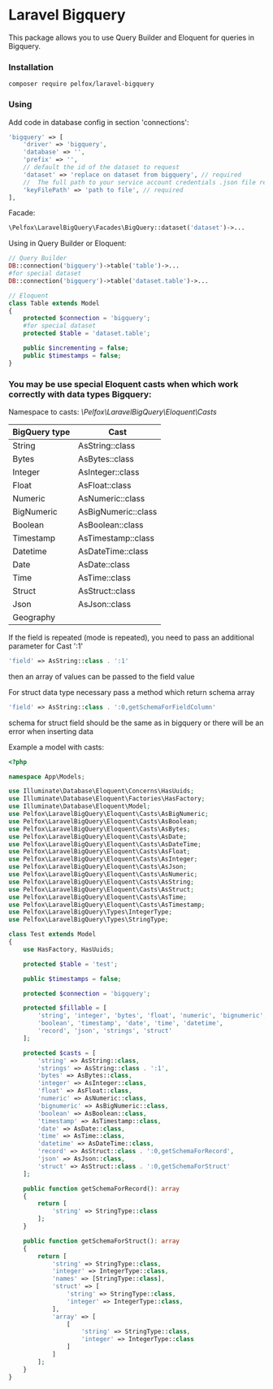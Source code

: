 Laravel Bigquery
=========

This package allows you to use Query Builder and Eloquent for queries in Bigquery.

### Installation

```
composer require pelfox/laravel-bigquery
```

### Using

Add code in database config in section 'connections':

```php
'bigquery' => [
    'driver' => 'bigquery',
    'database' => '',
    'prefix' => '',
    // default the id of the dataset to request
    'dataset' => 'replace on dataset from bigquery', // required
    //  The full path to your service account credentials .json file retrieved from the Google Developers Console.
    'keyFilePath' => 'path to file', // required
],
```

Facade:

```php
\Pelfox\LaravelBigQuery\Facades\BigQuery::dataset('dataset')->...
```

Using in Query Builder or Eloquent:

```php
// Query Builder
DB::connection('bigquery')->table('table')->...
#for special dataset
DB::connection('bigquery')->table('dataset.table')->...

// Eloquent
class Table extends Model
{
    protected $connection = 'bigquery';
    #for special dataset
    protected $table = 'dataset.table';

    public $incrementing = false;
    public $timestamps = false;
}
```

### You may be use special Eloquent casts when which work correctly with data types Bigquery:

Namespace to casts: *\Pelfox\LaravelBigQuery\Eloquent\Casts*

| BigQuery type | Cast                |
|---------------|---------------------|
| String        | AsString::class     |
| Bytes         | AsBytes::class      |
| Integer       | AsInteger::class    |
| Float         | AsFloat::class      |
| Numeric       | AsNumeric::class    |
| BigNumeric    | AsBigNumeric::class |
| Boolean       | AsBoolean::class    |
| Timestamp     | AsTimestamp::class  |
| Datetime      | AsDateTime::class   |
| Date          | AsDate::class       |
| Time          | AsTime::class       |
| Struct        | AsStruct::class     |
| Json          | AsJson::class       |
| Geography     |                     |

If the field is repeated (mode is repeated), you need to pass an additional parameter for Cast ':1'

```php
'field' => AsString::class . ':1'
```

then an array of values can be passed to the field value

For struct data type necessary pass a method which return schema array

```php
'field' => AsString::class . ':0,getSchemaForFieldColumn'
```
schema for struct field should be the same as in bigquery or there will be an error when inserting data

Example a model with casts:

```php
<?php

namespace App\Models;

use Illuminate\Database\Eloquent\Concerns\HasUuids;
use Illuminate\Database\Eloquent\Factories\HasFactory;
use Illuminate\Database\Eloquent\Model;
use Pelfox\LaravelBigQuery\Eloquent\Casts\AsBigNumeric;
use Pelfox\LaravelBigQuery\Eloquent\Casts\AsBoolean;
use Pelfox\LaravelBigQuery\Eloquent\Casts\AsBytes;
use Pelfox\LaravelBigQuery\Eloquent\Casts\AsDate;
use Pelfox\LaravelBigQuery\Eloquent\Casts\AsDateTime;
use Pelfox\LaravelBigQuery\Eloquent\Casts\AsFloat;
use Pelfox\LaravelBigQuery\Eloquent\Casts\AsInteger;
use Pelfox\LaravelBigQuery\Eloquent\Casts\AsJson;
use Pelfox\LaravelBigQuery\Eloquent\Casts\AsNumeric;
use Pelfox\LaravelBigQuery\Eloquent\Casts\AsString;
use Pelfox\LaravelBigQuery\Eloquent\Casts\AsStruct;
use Pelfox\LaravelBigQuery\Eloquent\Casts\AsTime;
use Pelfox\LaravelBigQuery\Eloquent\Casts\AsTimestamp;
use Pelfox\LaravelBigQuery\Types\IntegerType;
use Pelfox\LaravelBigQuery\Types\StringType;

class Test extends Model
{
    use HasFactory, HasUuids;

    protected $table = 'test';

    public $timestamps = false;

    protected $connection = 'bigquery';

    protected $fillable = [
        'string', 'integer', 'bytes', 'float', 'numeric', 'bignumeric',
        'boolean', 'timestamp', 'date', 'time', 'datetime',
        'record', 'json', 'strings', 'struct'
    ];

    protected $casts = [
        'string' => AsString::class,
        'strings' => AsString::class . ':1',
        'bytes' => AsBytes::class,
        'integer' => AsInteger::class,
        'float' => AsFloat::class,
        'numeric' => AsNumeric::class,
        'bignumeric' => AsBigNumeric::class,
        'boolean' => AsBoolean::class,
        'timestamp' => AsTimestamp::class,
        'date' => AsDate::class,
        'time' => AsTime::class,
        'datetime' => AsDateTime::class,
        'record' => AsStruct::class . ':0,getSchemaForRecord',
        'json' => AsJson::class,
        'struct' => AsStruct::class . ':0,getSchemaForStruct'
    ];

    public function getSchemaForRecord(): array
    {
        return [
            'string' => StringType::class
        ];
    }

    public function getSchemaForStruct(): array
    {
        return [
            'string' => StringType::class,
            'integer' => IntegerType::class,
            'names' => [StringType::class],
            'struct' => [
                'string' => StringType::class,
                'integer' => IntegerType::class,
            ],
            'array' => [
                [
                    'string' => StringType::class,
                    'integer' => IntegerType::class
                ]
            ]
        ];
    }
}
```
